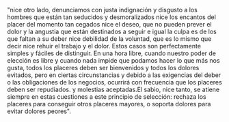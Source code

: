 "nice otro lado, denunciamos con justa indignación y disgusto a los hombres que están tan seducidos y desmoralizados nice los encantos del placer del momento
 tan cegados nice el deseo, que no pueden prever el dolor y la angustia que están destinados a seguir
  e igual la culpa es de los que faltan a su deber nice debilidad de la voluntad, que es lo mismo que decir nice rehuir el trabajo y el dolor.
Estos casos son perfectamente simples y fáciles de distinguir. En una hora libre, cuando nuestro poder de elección es libre y cuando nada impide que podamos hacer lo que más nos gusta, todos los placeres deben ser bienvenidos y todos los dolores evitados, pero en ciertas circunstancias y debido a las exigencias del deber o las obligaciones de los negocios, ocurrirá con frecuencia que los placeres deben ser repudiados.
 y molestias aceptadas.El sabio, nice tanto, se atiene siempre en estas cuestiones a este principio de selección: rechaza los placeres para conseguir otros placeres mayores, o soporta dolores para evitar dolores peores".